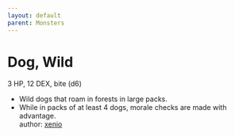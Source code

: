 ```yaml
---
layout: default
parent: Monsters 
--- 
```

# Dog, Wild
3 HP, 12 DEX, bite (d6)  
- Wild dogs that roam in forests in large packs.  
- While in packs of at least 4 dogs, morale checks are made with advantage.  
author: [xenio](https://xenioinabottle.blogspot.com) 
